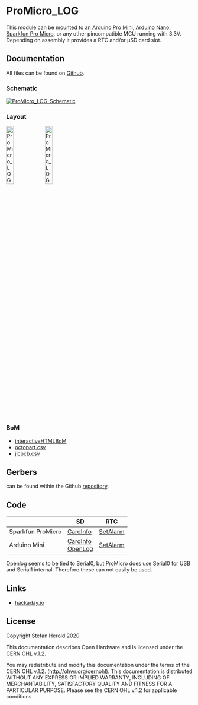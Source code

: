 # ProMicro_LOG
This module can be mounted to an [Arduino Pro Mini](https://www.sparkfun.com/products/11113), [Arduino Nano](https://store.arduino.cc/arduino-nano), [Sparkfun Pro Micro](https://www.sparkfun.com/products/12587), or any other pincompatible MCU running with 3.3V. Depending on assembly it provides a RTC and/or µSD card slot.

## Documentation
All files can be found on [Github](https://github.com/nerdyscout/ProMicro/tree/master/LOG).

### Schematic
[![ProMicro_LOG-Schematic](docs/img/ProMicro_LOG-schematic.svg)](docs/ProMicro_LOG-schematic.pdf)

### Layout
<a href="docs/ProMicro_LOG-documentation.pdf"><img src="docs/img/ProMicro_LOG-top.svg" alt="ProMicro_LOG-top" width="20%"/></a>
<a href="docs/ProMicro_LOG-documentation.pdf"><img src="docs/img/ProMicro_LOG-bottom.svg" alt="ProMicro_LOG-bottom" width="20%"/></a>

### BoM
  * [interactiveHTMLBoM](https://nerdyscout.github.io/ProMicro/LOG/docs/bom/ProMicro_LOG-ibom.html)
  * [octopart.csv](docs/bom/ProMicro_LOG-bom_octopart.csv)
  * [jlcpcb.csv](gerbers/ProMicro_LOG-bom_jlcpcb.csv)

## Gerbers
can be found within the Github [repository](gerbers).

## Code
| | SD | RTC |
| --- | --- | --- |
| Sparkfun ProMicro | [CardInfo](examples/CardInfo/CardInfo.ino) | [SetAlarm](examples/SetAlarm/SetAlarm.ino) |
| Arduino Mini | [CardInfo](examples/CardInfo/CardInfo.ino)<br>[OpenLog](examples/OpenLog/OpenLog.ino) | [SetAlarm](examples/SetAlarm/SetAlarm.ino) |

Openlog seems to be tied to Serial0, but ProMicro does use Serial0 for USB and Serial1 internal. Therefore these can not easily be used.

## Links
  * [hackaday.io](https://hackaday.io/project/171898-promicro)

## License
Copyright Stefan Herold 2020

This documentation describes Open Hardware and is licensed under the CERN OHL v.1.2.

You may redistribute and modify this documentation under the terms of the CERN OHL v.1.2. (http://ohwr.org/cernohl). This documentation is distributed WITHOUT ANY EXPRESS OR IMPLIED WARRANTY, INCLUDING OF MERCHANTABILITY, SATISFACTORY QUALITY AND FITNESS FOR A PARTICULAR PURPOSE. Please see the CERN OHL v.1.2 for applicable conditions
